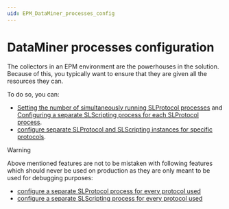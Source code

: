 ```yaml
---
uid: EPM_DataMiner_processes_config
---
```


# DataMiner processes configuration

The collectors in an EPM environment are the powerhouses in the solution. Because of this, you typically want to ensure that they are given all the resources they can.

To do so, you can:

- [Setting the number of simultaneously running SLProtocol processes](xref:Configuration_of_DataMiner_processes.html#setting-the-number-of-simultaneously-running-slprotocol-processes) and [Configuring a separate SLScripting process for each SLProtocol process](xref:Configuration_of_DataMiner_processes.html#configuring-a-separate-slscripting-process-for-each-slprotocol-process).
- [configure separate SLProtocol and SLScripting instances for specific protocols](xref:Configuration_of_DataMiner_processes#configuring-separate-slprotocol-and-slscripting-instances-for-a-specific-protocol).

> [!WARNING]
> Above mentioned features are not to be mistaken with following features which should never be used on production as they are only meant to be used for debugging purposes:
> - [configure a separate SLProtocol process for every protocol used](xref:Configuration_of_DataMiner_processes#configuring-a-separate-slprotocol-process-for-every-protocol-used)
> - [configure a separate SLScripting process for every protocol used](xref:Configuration_of_DataMiner_processes#configuring-a-separate-slscripting-process-for-every-protocol-used)
